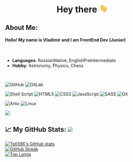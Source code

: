 <h1 style="text-align: center;">
  Hey there <img src="https://github.com/0xMrNight/0xMrNight/blob/main/assets/wave.gif?raw=true" width="28px">
</h1>

## About Me:

<h4> Hello! My name is Vladimir and I am FrontEnd Dev (Junior)</h4>
<br>

- <b>Languages</b>: RussianNative, EnglishPreIntermediate
- <b>Hobby</b>: Astronomy, Physics, Chess

<br>

<!-- Thanks to https://github.com/Ileriayo/markdown-badges for links to most of the badges here -->

![GitHub](https://img.shields.io/badge/github-%23121011.svg?style=for-the-badge&logo=github&logoColor=white)
![GitLab](https://img.shields.io/badge/gitlab-%23181717.svg?style=for-the-badge&logo=gitlab&logoColor=white)

![Shell Script](https://img.shields.io/badge/shell_script-%23121011.svg?style=for-the-badge&logo=gnu-bash&logoColor=white)
![HTML5](https://img.shields.io/badge/html5-%23E34F26.svg?style=for-the-badge&logo=html5&logoColor=white)
![CSS3](https://img.shields.io/badge/css3-%231572B6.svg?style=for-the-badge&logo=css3&logoColor=white)
![JavaScript](https://img.shields.io/badge/javascript-%23323330.svg?style=for-the-badge&logo=javascript&logoColor=%23F7DF1E)
![SASS](https://img.shields.io/badge/SASS-hotpink.svg?style=for-the-badge&logo=SASS&logoColor=white)
![Git](https://img.shields.io/badge/git-%23F05033.svg?style=for-the-badge&logo=git&logoColor=white)

![Artix](https://img.shields.io/badge/Artix%20Linux-1793D1?logo=artix-linux&logoColor=fff&style=for-the-badge)
![Linux](https://img.shields.io/badge/Linux-FCC624?style=for-the-badge&logo=linux&logoColor=black)

![](https://github-readme-codewars-stats.herokuapp.com/api/?username=Tell396&badge&colormode=dark_mode)


## 📈 My GitHub Stats: ![](https://visitor-badge.glitch.me/badge?page_id=tell396) 

[![Tell396's GitHub stats](https://github-readme-stats.vercel.app/api?username=tell396&hide=issues&show_icons=true&theme=dark)](https://github.com/anuraghazra/github-readme-stats)
<br>
[![GitHub Streak](https://github-readme-streak-stats.herokuapp.com/?user=tell396&theme=dark)](https://git.io/streak-stats)
<br>
[![Top Langs](https://github-readme-stats.vercel.app/api/top-langs/?username=tell396&theme=dark)](https://github.com/anuraghazra/github-readme-stats)
<br>

